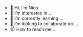- 👋 Hi, I’m Nico
- 👀 I’m interested in ...
- 🌱 I’m currently learning ...
- 💞️ I’m looking to collaborate on ...
- 📫 How to reach me ...

<!---
nicotrixxel/nicotrixxel is a ✨ special ✨ repository because its `README.md` (this file) appears on your GitHub profile.
You can click the Preview link to take a look at your changes.
--->
